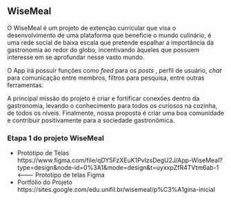 <h2>WiseMeal</h2>

<p> O WiseMeal é um projeto de extenção curricular que visa o desenvolvimento de uma plataforma que beneficie o mundo culinário, é uma rede social de baixa escala que pretende espalhar a importância da gastronomia ao redor do globo, incentivando àqueles que possuem interesse em se aprofundar nesse vasto mundo. </p>
<p> O App irá possuir funções como <em>feed</em> para os <em>posts</em> , perfil de usuário, <em>chat</em> para comunicação entre membros, filtros para pesquisa, entre outras ferramentas. </p> 
<p> A principal missão do projeto é criar e fortificar conexões dentro da gastronomia, levando o conhecimento para todos os curiosos na cozinha, de todos os níveis. Finalmente, nossa proposta é criar uma boa comunidade e contribuir positivamente para a sociedade gastronômica.</p>

<h3>Etapa 1 do projeto WiseMeal</h3>
<ul>
  <li>Protótipo de Telas</li>
  https://www.figma.com/file/qDY5FzXEuK1PvlzsDegU2J/App-WiseMeal?type=design&node-id=0%3A1&mode=design&t=uyxxpZfR4TVtm6ab-1 <--- Prototipo de telas Figma
  <li>Portfólio do Projeto</li>
  https://sites.google.com/edu.unifil.br/wisemeal/p%C3%A1gina-inicial
</ul>


